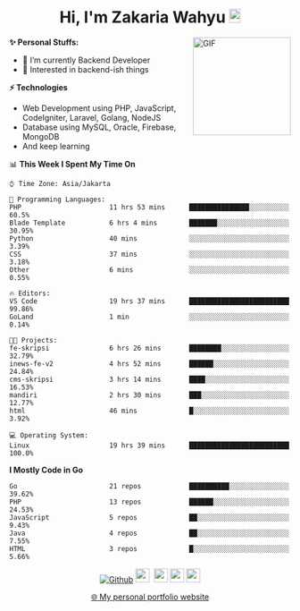 <h1 align="center">Hi, I'm Zakaria Wahyu <img src="https://github.com/TheDudeThatCode/TheDudeThatCode/blob/master/Assets/Hi.gif" width="20px" height="25px"></h1>

<img align="right" alt="GIF" height="175px" src="https://www.nayakapratama.co.id/wp-content/uploads/2019/07/Website-Maintenance.gif" />

**✨ Personal Stuffs:**
- 🔭 I’m currently Backend Developer
- 🌱 Interested in backend-ish things

**⚡ Technologies**
- Web Development using PHP, JavaScript, CodeIgniter, Laravel, Golang, NodeJS
- Database using MySQL, Oracle, Firebase, MongoDB
- And keep learning

<!--START_SECTION:waka-->
📊 **This Week I Spent My Time On** 

```text
⌚︎ Time Zone: Asia/Jakarta

💬 Programming Languages: 
PHP                      11 hrs 53 mins      ███████████████░░░░░░░░░░   60.5% 
Blade Template           6 hrs 4 mins        ███████░░░░░░░░░░░░░░░░░░   30.95% 
Python                   40 mins             ░░░░░░░░░░░░░░░░░░░░░░░░░   3.39% 
CSS                      37 mins             ░░░░░░░░░░░░░░░░░░░░░░░░░   3.18% 
Other                    6 mins              ░░░░░░░░░░░░░░░░░░░░░░░░░   0.55%

🔥 Editors: 
VS Code                  19 hrs 37 mins      █████████████████████████   99.86% 
GoLand                   1 min               ░░░░░░░░░░░░░░░░░░░░░░░░░   0.14%

🐱‍💻 Projects: 
fe-skripsi               6 hrs 26 mins       ████████░░░░░░░░░░░░░░░░░   32.79% 
inews-fe-v2              4 hrs 52 mins       ██████░░░░░░░░░░░░░░░░░░░   24.84% 
cms-skripsi              3 hrs 14 mins       ████░░░░░░░░░░░░░░░░░░░░░   16.53% 
mandiri                  2 hrs 30 mins       ███░░░░░░░░░░░░░░░░░░░░░░   12.77% 
html                     46 mins             █░░░░░░░░░░░░░░░░░░░░░░░░   3.92%

💻 Operating System: 
Linux                    19 hrs 39 mins      █████████████████████████   100.0%

```

**I Mostly Code in Go** 

```text
Go                       21 repos            ██████████░░░░░░░░░░░░░░░   39.62% 
PHP                      13 repos            ██████░░░░░░░░░░░░░░░░░░░   24.53% 
JavaScript               5 repos             ██░░░░░░░░░░░░░░░░░░░░░░░   9.43% 
Java                     4 repos             ██░░░░░░░░░░░░░░░░░░░░░░░   7.55% 
HTML                     3 repos             █░░░░░░░░░░░░░░░░░░░░░░░░   5.66%

```



<!--END_SECTION:waka-->

<p align="center">
<a href="https://github.com/zakariawahyu" target="_blank"><img alt="Github" src="https://img.shields.io/badge/GitHub-%2312100E.svg?&style=for-the-badge&logo=Github&logoColor=white" /></a>
<a href="https://www.twitter.com/_zakariawahyu"><img src="https://img.shields.io/badge/twitter-%231DA1F2.svg?&style=for-the-badge&logo=twitter&logoColor=white" height=25></a> 
<a href="https://www.linkedin.com/in/zakariawahyu"><img src="https://img.shields.io/badge/linkedin-%230077B5.svg?&style=for-the-badge&logo=linkedin&logoColor=white" height=25></a> 
<a href="https://www.instagram.com/_zakariawahyu"><img src="https://img.shields.io/badge/instagram-%23E4405F.svg?&style=for-the-badge&logo=instagram&logoColor=white" height=25></a>
<a href="https://medium.com/@zakariawahyu"><img src="https://img.shields.io/badge/Medium-12100E?style=for-the-badge&logo=medium&logoColor=white" height=25></a>
</p>
<p align="center"><a href="https://www.zakariawahyu.com" target="_blank">🌐 My personal portfolio website</a></p>
